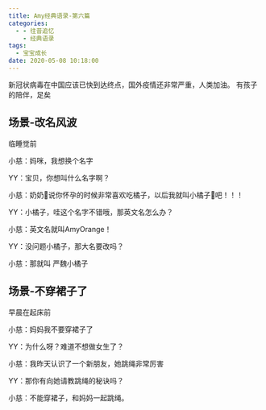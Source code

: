 ```yaml
---
title: Amy经典语录-第六篇
categories:
  - - 往昔追忆
    - 经典语录
tags:
  - 宝宝成长
date: 2020-05-08 10:18:00
---
```


新冠状病毒在中国应该已快到达终点，国外疫情还非常严重，人类加油。
有孩子的陪伴，足矣

## 场景-改名风波

临睡觉前

小慈：妈咪，我想换个名字

YY：宝贝，你想叫什么名字啊？

小慈：奶奶👵说你怀孕的时候非常喜欢吃橘子，以后我就叫小橘子🍊吧！！！

YY：小橘子，哇这个名字不错哦，那英文名怎么办？

小慈：英文名就叫AmyOrange！

YY：没问题小橘子，那大名要改吗？

小慈：那就叫 严魏小橘子


## 场景-不穿裙子了

早晨在起床前

小慈：妈妈我不要穿裙子了

YY：为什么呀？难道不想做女生了？

小慈：我昨天认识了一个新朋友，她跳绳非常厉害

YY：那你有向她请教跳绳的秘诀吗？

小慈：不能穿裙子，和妈妈一起跳绳。



